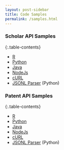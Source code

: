 ```yaml
---
layout: post-sidebar
title: Code Samples
permalink: /samples.html  
---
```


### Scholar API Samples
{:.table-contents}
- [R](samples-scholar.html#r)
- [Python](samples-scholar.html#python)
- [Java](samples-scholar.html#java)
- [NodeJs](samples-scholar.html#nodejs)
- [cURL](samples-scholar.html#curl)
- [JSONL Parser](https://github.com/cambialens/lens-api-doc/tree/master/jsonl_parser/scholar) (Python) 


### Patent API Samples
{:.table-contents}
- [R](samples-patent.html#r)
- [Python](samples-patent.html#python)
- [Java](samples-patent.html#java)
- [NodeJs](samples-patent.html#nodejs)
- [cURL](samples-patent.html#curl)
- [JSONL Parser](https://github.com/cambialens/lens-api-doc/tree/master/jsonl_parser/patent) (Python) 
